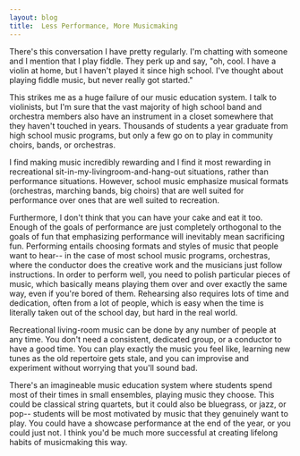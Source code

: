 ```yaml
---
layout: blog
title:  Less Performance, More Musicmaking
---
```


There's this conversation I have pretty regularly.  I'm chatting with someone and I mention that I play fiddle.  They perk up and say, "oh, cool.  I have a violin at home, but I haven't played it since high school.  I've thought about playing fiddle music, but never really got started."

This strikes me as a huge failure of our music education system.  I talk to violinists, but I'm sure that the vast majority of high school band and orchestra members also have an instrument in a closet somewhere that they haven't touched in years.  Thousands of students a year graduate from high school music programs, but only a few go on to play in community choirs, bands, or orchestras.

I find making music incredibly rewarding and I find it most rewarding in recreational sit-in-my-livingroom-and-hang-out situations, rather than performance situations.  However, school music emphasize musical formats (orchestras, marching bands, big choirs) that are well suited for performance over ones that are well suited to recreation.

Furthermore, I don't think that you can have your cake and eat it too.  Enough of the goals of performance are just completely orthogonal to the goals of fun that emphasizing performance will inevitably mean sacrificing fun.  Performing entails choosing formats and styles of music that people want to hear-- in the case of most school music programs, orchestras, where the conductor does the creative work and the musicians just follow instructions.  In order to perform well, you need to polish particular pieces of music, which basically means playing them over and over exactly the same way, even if you're bored of them.  Rehearsing also requires lots of time and dedication, often from a lot of people, which is easy when the time is literally taken out of the school day, but hard in the real world.

Recreational living-room music can be done by any number of people at any time.  You don't need a consistent, dedicated group, or a conductor to have a good time.  You can play exactly the music you feel like, learning new tunes as the old repertoire gets stale, and you can improvise and experiment without worrying that you'll sound bad.

There's an imagineable music education system where students spend most of their times in small ensembles, playing music they choose.  This could be classical string quartets, but it could also be bluegrass, or jazz, or pop-- students will be most motivated by music that they genuinely want to play.  You could have a showcase performance at the end of the year, or you could just not.  I think you'd be much more successful at creating lifelong habits of musicmaking this way.